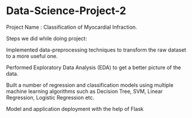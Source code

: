 # Data-Science-Project-2

Project Name : Classification of Myocardial Infraction.


Steps we did while doing project:

Implemented data-preprocessing techniques to transform the raw dataset to a more useful one.

Performed Exploratory Data Analysis (EDA) to get a better picture of the data.

Built a number of regression and classification models using multiple machine learning algorithms such as Decision Tree, SVM, Linear Regression, Logistic Regression etc.

Model and application deployment with the help of Flask
